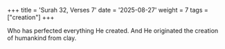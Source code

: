 +++
title = 'Surah 32, Verses 7'
date = '2025-08-27'
weight = 7
tags = ["creation"]
+++

Who has perfected everything He created. And He originated the creation of humankind from clay.